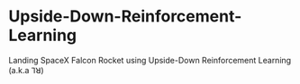 # Upside-Down-Reinforcement-Learning
Landing SpaceX Falcon Rocket using Upside-Down Reinforcement Learning (a.k.a ⅂ꓤ)
